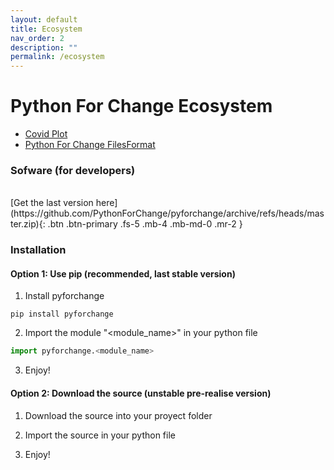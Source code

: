 ```yaml
---
layout: default
title: Ecosystem
nav_order: 2
description: ""
permalink: /ecosystem
---
```


# Python For Change Ecosystem

- [Covid Plot](https://pythonforchange.github.io/CovidPlot/)
- [Python For Change FilesFormat](https://pythonforchange.github.io/FilesFormat/)


### Sofware (for developers)
<br>
[Get the last version here](https://github.com/PythonForChange/pyforchange/archive/refs/heads/master.zip){: .btn .btn-primary .fs-5 .mb-4 .mb-md-0 .mr-2 }

### Installation
#### Option 1: Use pip (recommended, last stable version)
1. Install pyforchange
```
pip install pyforchange
```
2. Import the module "<module_name>" in your python file
```python
import pyforchange.<module_name>
```
3. Enjoy!

#### Option 2: Download the source (unstable pre-realise version)
1. Download the source into your proyect folder
2. Import the source in your python file

3. Enjoy!

